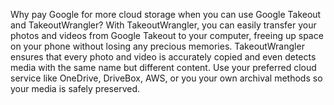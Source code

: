Why pay Google for more cloud storage when you can use Google Takeout and TakeoutWrangler? With TakeoutWrangler, you can easily transfer your photos and videos from Google Takeout to your computer, freeing up space on your phone without losing any precious memories. TakeoutWrangler ensures that every photo and video is accurately copied and even detects media with the same name but different content. Use your preferred cloud service like OneDrive, DriveBox, AWS, or you your own archival methods so your media is safely preserved.
